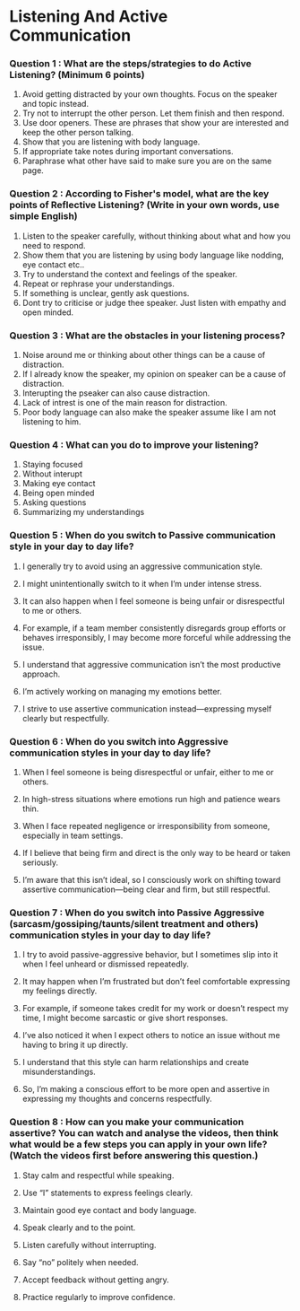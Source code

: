 # Listening And Active Communication

### Question 1 : What are the steps/strategies to do Active Listening? (Minimum 6 points)

1. Avoid getting distracted by your own thoughts. Focus on the speaker and topic instead.
2. Try not to interrupt the other person. Let them finish and then respond.
3. Use door openers. These are phrases that show your are interested and keep the other person talking.
4. Show that you are listening with body language.
5. If appropriate take notes during important conversations.
6. Paraphrase what other have said to make sure you are on the same page.

### Question 2 : According to Fisher's model, what are the key points of Reflective Listening? (Write in your own words, use simple English)

1. Listen to the speaker carefully, without thinking about what and how you need to respond.
2. Show them that you are listening by using body language like nodding, eye contact etc..
3. Try to understand the context and feelings of the speaker.
4. Repeat or rephrase your understandings.
5. If something is unclear, gently ask questions.
6. Dont try to criticise or judge thee speaker. Just listen with empathy and open minded.

### Question 3 : What are the obstacles in your listening process?

1. Noise around me or thinking about other things can be a cause of distraction.
2. If I already know the speaker, my opinion on speaker can be a cause of distraction.
3. Interupting the pseaker can also cause distraction.
4. Lack of intrest is one of the main reason for distraction.
5. Poor body language can also make the speaker assume like I am not listening to him.

### Question 4 : What can you do to improve your listening?

1. Staying focused
2. Without interupt
3. Making eye contact
4. Being open minded
5. Asking questions
6. Summarizing my understandings

### Question 5 : When do you switch to Passive communication style in your day to day life?

1. I generally try to avoid using an aggressive communication style.

2. I might unintentionally switch to it when I’m under intense stress.

3. It can also happen when I feel someone is being unfair or disrespectful to me or others.

4. For example, if a team member consistently disregards group efforts or behaves irresponsibly, I may become more forceful while addressing the issue.

5. I understand that aggressive communication isn’t the most productive approach.

6. I’m actively working on managing my emotions better.

7. I strive to use assertive communication instead—expressing myself clearly but respectfully.

### Question 6 : When do you switch into Aggressive communication styles in your day to day life?

1. When I feel someone is being disrespectful or unfair, either to me or others.

2. In high-stress situations where emotions run high and patience wears thin.

3. When I face repeated negligence or irresponsibility from someone, especially in team settings.

4. If I believe that being firm and direct is the only way to be heard or taken seriously.

5. I’m aware that this isn’t ideal, so I consciously work on shifting toward assertive communication—being clear and firm, but still respectful.

### Question 7 : When do you switch into Passive Aggressive (sarcasm/gossiping/taunts/silent treatment and others) communication styles in your day to day life?

1. I try to avoid passive-aggressive behavior, but I sometimes slip into it when I feel unheard or dismissed repeatedly.

2. It may happen when I’m frustrated but don’t feel comfortable expressing my feelings directly.

3. For example, if someone takes credit for my work or doesn’t respect my time, I might become sarcastic or give short responses.

4. I’ve also noticed it when I expect others to notice an issue without me having to bring it up directly.

5. I understand that this style can harm relationships and create misunderstandings.

6. So, I’m making a conscious effort to be more open and assertive in expressing my thoughts and concerns respectfully.

### Question 8 : How can you make your communication assertive? You can watch and analyse the videos, then think what would be a few steps you can apply in your own life? (Watch the videos first before answering this question.)

1. Stay calm and respectful while speaking.

2. Use “I” statements to express feelings clearly.

3. Maintain good eye contact and body language.

4. Speak clearly and to the point.

5. Listen carefully without interrupting.

6. Say “no” politely when needed.

7. Accept feedback without getting angry.

8. Practice regularly to improve confidence.
